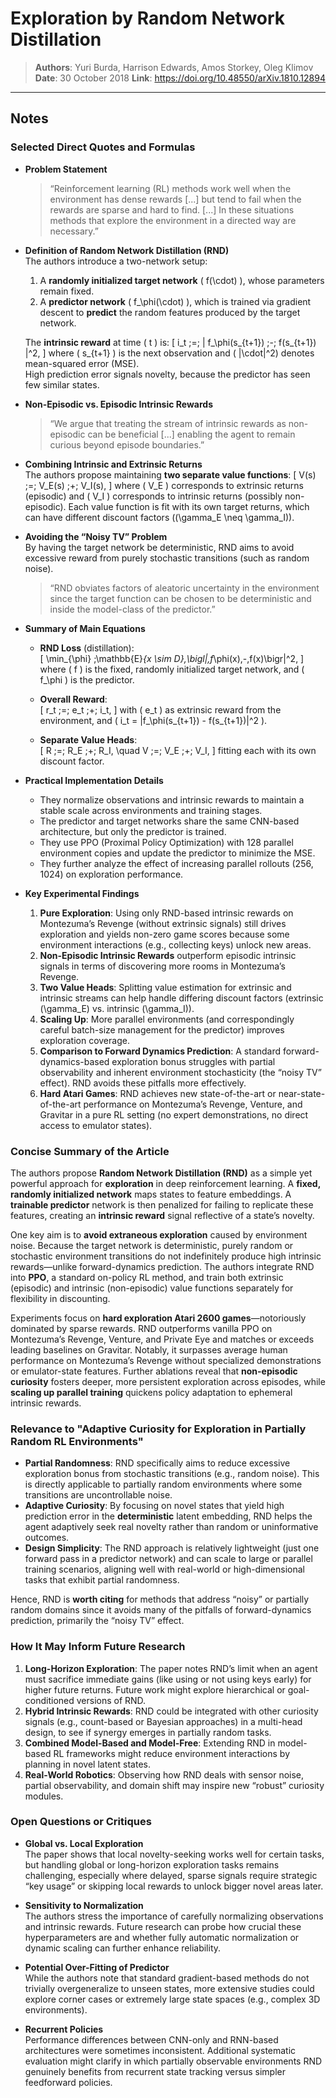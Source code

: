 # Exploration by Random Network Distillation

> **Authors**: Yuri Burda, Harrison Edwards, Amos Storkey, Oleg Klimov
> **Date**: 30 October 2018
> **Link**: <https://doi.org/10.48550/arXiv.1810.12894>

---

## Notes

### Selected Direct Quotes and Formulas

- **Problem Statement**  
  > “Reinforcement learning (RL) methods work well when the environment has dense rewards [...] but tend to fail when the rewards are sparse and hard to find. [...] In these situations methods that explore the environment in a directed way are necessary.”

- **Definition of Random Network Distillation (RND)**  
  The authors introduce a two-network setup:
  1. A **randomly initialized target network** \( f(\cdot) \), whose parameters remain fixed.  
  2. A **predictor network** \( f_\phi(\cdot) \), which is trained via gradient descent to **predict** the random features produced by the target network.

  The **intrinsic reward** at time \( t \) is:
  \[
    i_t \;=\; \| f_\phi(s_{t+1}) \;-\; f(s_{t+1}) \|^2,
  \]
  where \( s_{t+1} \) is the next observation and \( \|\cdot\|^2\) denotes mean-squared error (MSE).  
  High prediction error signals novelty, because the predictor has seen few similar states.

- **Non-Episodic vs. Episodic Intrinsic Rewards**  
  > “We argue that treating the stream of intrinsic rewards as non-episodic can be beneficial [...] enabling the agent to remain curious beyond episode boundaries.”

- **Combining Intrinsic and Extrinsic Returns**  
  The authors propose maintaining **two separate value functions**:
  \[
    V(s) \;=\; V_E(s) \;+\; V_I(s),
  \]
  where \( V_E \) corresponds to extrinsic returns (episodic) and \( V_I \) corresponds to intrinsic returns (possibly non-episodic). Each value function is fit with its own target returns, which can have different discount factors (\(\gamma_E \neq \gamma_I\)).

- **Avoiding the “Noisy TV” Problem**  
  By having the target network be deterministic, RND aims to avoid excessive reward from purely stochastic transitions (such as random noise).  
  > “RND obviates factors of aleatoric uncertainty in the environment since the target function can be chosen to be deterministic and inside the model-class of the predictor.”

- **Summary of Main Equations**  

  - **RND Loss** (distillation):  
    \[
      \min_{\phi} \;\mathbb{E}_{x \sim D}\,\bigl\|\,f_\phi(x)\,-\,f(x)\bigr\|^2,
    \]  
    where \( f \) is the fixed, randomly initialized target network, and \( f_\phi \) is the predictor.

  - **Overall Reward**:  
    \[
      r_t \;=\; e_t \;+\; i_t,
    \]
    with \( e_t \) as extrinsic reward from the environment, and \( i_t = \|f_\phi(s_{t+1}) - f(s_{t+1})\|^2 \).

  - **Separate Value Heads**:  
    \[
      R \;=\; R_E \;+\; R_I, \quad
      V \;=\; V_E \;+\; V_I,
    \]
    fitting each with its own discount factor.

- **Practical Implementation Details**  
  - They normalize observations and intrinsic rewards to maintain a stable scale across environments and training stages.  
  - The predictor and target networks share the same CNN-based architecture, but only the predictor is trained.  
  - They use PPO (Proximal Policy Optimization) with 128 parallel environment copies and update the predictor to minimize the MSE.  
  - They further analyze the effect of increasing parallel rollouts (256, 1024) on exploration performance.

- **Key Experimental Findings**  
  1. **Pure Exploration**: Using only RND-based intrinsic rewards on Montezuma’s Revenge (without extrinsic signals) still drives exploration and yields non-zero game scores because some environment interactions (e.g., collecting keys) unlock new areas.  
  2. **Non-Episodic Intrinsic Rewards** outperform episodic intrinsic signals in terms of discovering more rooms in Montezuma’s Revenge.  
  3. **Two Value Heads**: Splitting value estimation for extrinsic and intrinsic streams can help handle differing discount factors (extrinsic \(\gamma_E\) vs. intrinsic \(\gamma_I\)).  
  4. **Scaling Up**: More parallel environments (and correspondingly careful batch-size management for the predictor) improves exploration coverage.  
  5. **Comparison to Forward Dynamics Prediction**: A standard forward-dynamics-based exploration bonus struggles with partial observability and inherent environment stochasticity (the “noisy TV” effect). RND avoids these pitfalls more effectively.  
  6. **Hard Atari Games**: RND achieves new state-of-the-art or near-state-of-the-art performance on Montezuma’s Revenge, Venture, and Gravitar in a pure RL setting (no expert demonstrations, no direct access to emulator states).

### Concise Summary of the Article

The authors propose **Random Network Distillation (RND)** as a simple yet powerful approach for **exploration** in deep reinforcement learning. A **fixed, randomly initialized network** maps states to feature embeddings. A **trainable predictor** network is then penalized for failing to replicate these features, creating an **intrinsic reward** signal reflective of a state’s novelty.

One key aim is to **avoid extraneous exploration** caused by environment noise. Because the target network is deterministic, purely random or stochastic environment transitions do not indefinitely produce high intrinsic rewards—unlike forward-dynamics prediction. The authors integrate RND into **PPO**, a standard on-policy RL method, and train both extrinsic (episodic) and intrinsic (non-episodic) value functions separately for flexibility in discounting.

Experiments focus on **hard exploration Atari 2600 games**—notoriously dominated by sparse rewards. RND outperforms vanilla PPO on Montezuma’s Revenge, Venture, and Private Eye and matches or exceeds leading baselines on Gravitar. Notably, it surpasses average human performance on Montezuma’s Revenge without specialized demonstrations or emulator-state features. Further ablations reveal that **non-episodic curiosity** fosters deeper, more persistent exploration across episodes, while **scaling up parallel training** quickens policy adaptation to ephemeral intrinsic rewards.

### Relevance to "Adaptive Curiosity for Exploration in Partially Random RL Environments"

- **Partial Randomness**: RND specifically aims to reduce excessive exploration bonus from stochastic transitions (e.g., random noise). This is directly applicable to partially random environments where some transitions are uncontrollable noise.  
- **Adaptive Curiosity**: By focusing on novel states that yield high prediction error in the **deterministic** latent embedding, RND helps the agent adaptively seek real novelty rather than random or uninformative outcomes.  
- **Design Simplicity**: The RND approach is relatively lightweight (just one forward pass in a predictor network) and can scale to large or parallel training scenarios, aligning well with real-world or high-dimensional tasks that exhibit partial randomness.

Hence, RND is **worth citing** for methods that address “noisy” or partially random domains since it avoids many of the pitfalls of forward-dynamics prediction, primarily the “noisy TV” effect.  

### How It May Inform Future Research

1. **Long-Horizon Exploration**: The paper notes RND’s limit when an agent must sacrifice immediate gains (like using or not using keys early) for higher future returns. Future work might explore hierarchical or goal-conditioned versions of RND.  
2. **Hybrid Intrinsic Rewards**: RND could be integrated with other curiosity signals (e.g., count-based or Bayesian approaches) in a multi-head design, to see if synergy emerges in partially random tasks.  
3. **Combined Model-Based and Model-Free**: Extending RND in model-based RL frameworks might reduce environment interactions by planning in novel latent states.  
4. **Real-World Robotics**: Observing how RND deals with sensor noise, partial observability, and domain shift may inspire new “robust” curiosity modules.

### Open Questions or Critiques

- **Global vs. Local Exploration**  
  The paper shows that local novelty-seeking works well for certain tasks, but handling global or long-horizon exploration tasks remains challenging, especially where delayed, sparse signals require strategic “key usage” or skipping local rewards to unlock bigger novel areas later.
  
- **Sensitivity to Normalization**  
  The authors stress the importance of carefully normalizing observations and intrinsic rewards. Future research can probe how crucial these hyperparameters are and whether fully automatic normalization or dynamic scaling can further enhance reliability.

- **Potential Over-Fitting of Predictor**  
  While the authors note that standard gradient-based methods do not trivially overgeneralize to unseen states, more extensive studies could explore corner cases or extremely large state spaces (e.g., complex 3D environments).

- **Recurrent Policies**  
  Performance differences between CNN-only and RNN-based architectures were sometimes inconsistent. Additional systematic evaluation might clarify in which partially observable environments RND genuinely benefits from recurrent state tracking versus simpler feedforward policies.
